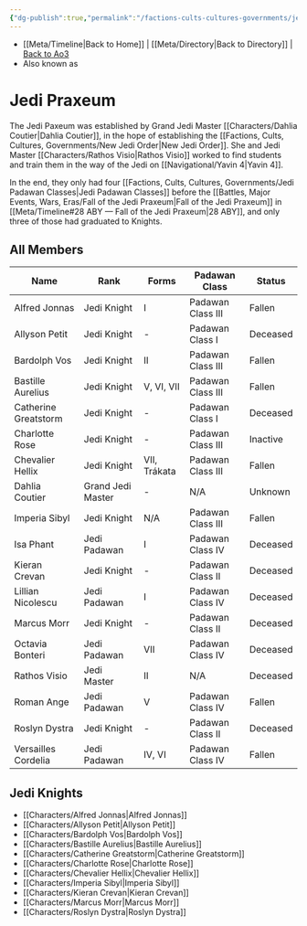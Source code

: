 ```yaml
---
{"dg-publish":true,"permalink":"/factions-cults-cultures-governments/jedi-praxeum/"}
---
```


- [[Meta/Timeline\|Back to Home]] | [[Meta/Directory\|Back to Directory]] | [Back to Ao3](https://archiveofourown.org/works/19334440/chapters/45992584)
- Also known as 

# Jedi Praxeum
The Jedi Paxeum was established by Grand Jedi Master [[Characters/Dahlia Coutier\|Dahlia Coutier]], in the hope of establishing the [[Factions, Cults, Cultures, Governments/New Jedi Order\|New Jedi Order]]. She and Jedi Master [[Characters/Rathos Visio\|Rathos Visio]] worked to find students and train them in the way of the Jedi on [[Navigational/Yavin 4\|Yavin 4]]. 

In the end, they only had four [[Factions, Cults, Cultures, Governments/Jedi Padawan Classes\|Jedi Padawan Classes]] before the [[Battles, Major Events, Wars, Eras/Fall of the Jedi Praxeum\|Fall of the Jedi Praxeum]] in [[Meta/Timeline#28 ABY — Fall of the Jedi Praxeum\|28 ABY]], and only three of those had graduated to Knights. 

## All Members
| Name                 | Rank              | Forms        | Padawan Class     | Status   |
| -------------------- | ----------------- | ------------ | ----------------- | -------- |
| Alfred Jonnas        | Jedi Knight       | I            | Padawan Class III | Fallen   |
| Allyson Petit        | Jedi Knight       | \-           | Padawan Class I   | Deceased |
| Bardolph Vos         | Jedi Knight       | II           | Padawan Class III | Fallen   |
| Bastille Aurelius    | Jedi Knight       | V, VI, VII   | Padawan Class III | Fallen   |
| Catherine Greatstorm | Jedi Knight       | \-           | Padawan Class I   | Deceased |
| Charlotte Rose       | Jedi Knight       | \-           | Padawan Class III | Inactive |
| Chevalier Hellix     | Jedi Knight       | VII, Trákata | Padawan Class III | Fallen   |
| Dahlia Coutier       | Grand Jedi Master | \-           | N/A               | Unknown  |
| Imperia Sibyl        | Jedi Knight       | N/A          | Padawan Class III | Fallen   |
| Isa Phant            | Jedi Padawan      | I            | Padawan Class IV  | Deceased |
| Kieran Crevan        | Jedi Knight       | \-           | Padawan Class II  | Deceased |
| Lillian Nicolescu    | Jedi Padawan      | I            | Padawan Class IV  | Deceased |
| Marcus Morr          | Jedi Knight       | \-           | Padawan Class II  | Deceased |
| Octavia Bonteri      | Jedi Padawan      | VII          | Padawan Class IV  | Deceased |
| Rathos Visio         | Jedi Master       | II           | N/A               | Deceased |
| Roman Ange           | Jedi Padawan      | V            | Padawan Class IV  | Fallen   |
| Roslyn Dystra        | Jedi Knight       | \-           | Padawan Class II  | Deceased |
| Versailles Cordelia  | Jedi Padawan      | IV, VI       | Padawan Class IV  | Fallen   |

## Jedi Knights
- [[Characters/Alfred Jonnas\|Alfred Jonnas]]
- [[Characters/Allyson Petit\|Allyson Petit]]
- [[Characters/Bardolph Vos\|Bardolph Vos]]
- [[Characters/Bastille Aurelius\|Bastille Aurelius]]
- [[Characters/Catherine Greatstorm\|Catherine Greatstorm]]
- [[Characters/Charlotte Rose\|Charlotte Rose]]
- [[Characters/Chevalier Hellix\|Chevalier Hellix]]
- [[Characters/Imperia Sibyl\|Imperia Sibyl]]
- [[Characters/Kieran Crevan\|Kieran Crevan]]
- [[Characters/Marcus Morr\|Marcus Morr]]
- [[Characters/Roslyn Dystra\|Roslyn Dystra]]

